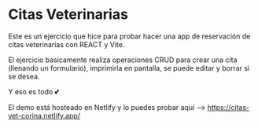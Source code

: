# Citas Veterinarias

Este es un ejercicio que hice para probar hacer una app de reservación de citas veterinarias con REACT y Vite.

El ejercicio basicamente realiza operaciones CRUD para crear una cita (llenando un formulario), imprimirla en pantalla, se puede editar y borrar si se desea.

Y eso es todo 💕

El demo está hosteado en Netlify y lo puedes probar aquí --> https://citas-vet-corina.netlify.app/


